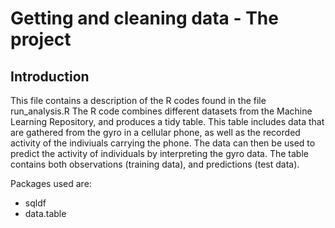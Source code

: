 Getting and cleaning data - The project
==========

## Introduction
This file contains a description of the R codes found in the file run_analysis.R
The R code combines different datasets from the Machine Learning Repository, and produces a tidy table.
This table includes data that are gathered from the gyro in a cellular phone, as well as the recorded activity of the indiviuals carrying the phone. The data can then be used to predict the activity of individuals by interpreting the gyro data. The table contains both observations (training data), and predictions (test data).

Packages used are:
+ sqldf
+ data.table
